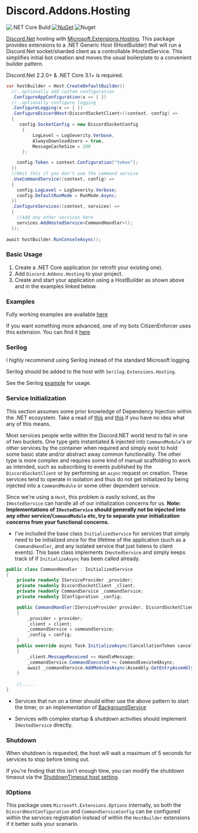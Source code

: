# Discord.Addons.Hosting 
![.NET Core Build](https://github.com/Hawxy/Discord.Addons.Hosting/workflows/.NET%20Core%20Build/badge.svg)
[![NuGet](https://img.shields.io/nuget/v/Discord.Addons.Hosting.svg?style=flat-square)](https://www.nuget.org/packages/Discord.Addons.Hosting)
![Nuget](https://img.shields.io/nuget/dt/Discord.Addons.Hosting?style=flat-square)

[Discord.Net](https://github.com/RogueException/Discord.Net) hosting with [Microsoft.Extensions.Hosting](https://docs.microsoft.com/en-us/aspnet/core/fundamentals/host/generic-host). 
This package provides extensions to a .NET Generic Host (IHostBuilder) that will run a Discord.Net socket/sharded client as a controllable IHostedService. This simplifies initial bot creation and moves the usual boilerplate to a convenient builder pattern.

Discord.Net 2.2.0+ & .NET Core 3.1+ is required.

```csharp
var hostBuilder = Host.CreateDefaultBuilder()   
  //..optionally add custom configuration            
  .ConfigureAppConfiguration(x => { })
  //..optionally configure logging
  .ConfigureLogging(x => { })
  .ConfigureDiscordHost<DiscordSocketClient>((context, config) =>
  {
     config.SocketConfig = new DiscordSocketConfig
      {
          LogLevel = LogSeverity.Verbose,
          AlwaysDownloadUsers = true,
          MessageCacheSize = 200
      };

    config.Token = context.Configuration["token"];
  })
  //Omit this if you don't use the command service
  .UseCommandService((context, config) =>
  {
	config.LogLevel = LogSeverity.Verbose;
	config.DefaultRunMode = RunMode.Async;
  })
  .ConfigureServices((context, services) =>
  {
    //Add any other services here
    services.AddHostedService<CommandHandler>();
  });
  
await hostBuilder.RunConsoleAsync();
```

### Basic Usage

1. Create a .NET Core application (or retrofit your existing one).
2. Add ```Discord.Addons.Hosting``` to your project.   
3. Create and start your application using a HostBuilder as shown above and in the examples linked below.

### Examples

Fully working examples are available [here](https://github.com/Hawxy/Discord.Addons.Hosting/tree/master/Samples)

If you want something more advanced, one of my bots CitizenEnforcer uses this extension. You can find it [here](https://github.com/Hawxy/CitizenEnforcer)

### Serilog

I highly recommend using Serilog instead of the standard Microsoft logging. 

Serilog should be added to the host with ```Serilog.Extensions.Hosting```. 

See the Serilog [example](https://github.com/Hawxy/Discord.Addons.Hosting/tree/master/Samples/SampleBotSerilog) for usage.

### Service Initialization

This section assumes some prior knowledge of Dependency Injection within the .NET ecosystem. Take a read of [this](https://docs.microsoft.com/en-us/aspnet/core/fundamentals/dependency-injection) and [this](https://discord.foxbot.me/stable/guides/commands/dependency-injection.html) if you have no idea what any of this means.

Most services people write within the Discord.NET world tend to fall in one of two buckets. One type gets instantiated & injected into `CommandModule`'s or other services by the container when required and simply exist to hold some basic state and/or abstract away common functionality. The other type is more complex and requires some kind of manual scaffolding to work as intended, such as subscribing to events published by the `DiscordSocketClient` or by performing an `async` request on creation. These services tend to operate in isolation and thus do not get initialized by being injected into a `CommandModule` or some other dependent service.

Since we're using a `Host`, this problem is easily solved, as the `IHostedService` can handle all of our initialization concerns for us. **Note: Implementations of `IHostedService` should generally not be injected into any other service/`CommandModule` etc, try to separate your initialization concerns from your functional concerns.**

- I've included the base class `InitializedService` for services that simply need to be initialized once for the lifetime of the application (such as a `CommandHandler`, and any isolated service that just listens to client events). This base class implements `IHostedService` and simply keeps track of if `InitializeAsync` has been called already. 

```csharp
public class CommandHandler : InitializedService
{
    private readonly IServiceProvider _provider;
    private readonly DiscordSocketClient _client;
    private readonly CommandService _commandService;
    private readonly IConfiguration _config;

    public CommandHandler(IServiceProvider provider, DiscordSocketClient client, CommandService commandService, IConfiguration config)
    {
        _provider = provider;
        _client = client;
        _commandService = commandService;
        _config = config;
    }
    public override async Task InitializeAsync(CancellationToken cancellationToken)
    {
        _client.MessageReceived += HandleMessage;
        _commandService.CommandExecuted += CommandExecutedAsync;
        await _commandService.AddModulesAsync(Assembly.GetEntryAssembly(), _provider);
    }
        
    //.....
}
 ````

- Services that run on a timer should either use the above pattern to start the timer, or an implementation of [BackgroundService](https://docs.microsoft.com/en-us/dotnet/architecture/microservices/multi-container-microservice-net-applications/background-tasks-with-ihostedservice)

- Services with complex startup & shutdown activities should implement `IHostedService` directly.

### Shutdown

When shutdown is requested, the host will wait a maximum of 5 seconds for services to stop before timing out.

If you're finding that this isn't enough time, you can modify the shutdown timeout via the [ShutdownTimeout host setting](https://docs.microsoft.com/en-us/aspnet/core/fundamentals/host/generic-host?view=aspnetcore-5.0#shutdowntimeout).

### IOptions

This package uses `Microsoft.Extensions.Options` internally, so both the `DiscordHostConfiguration` and `CommandServiceConfig` can be configured within the services registration instead of within the `HostBuilder` extensions if it better suits your scenario.
